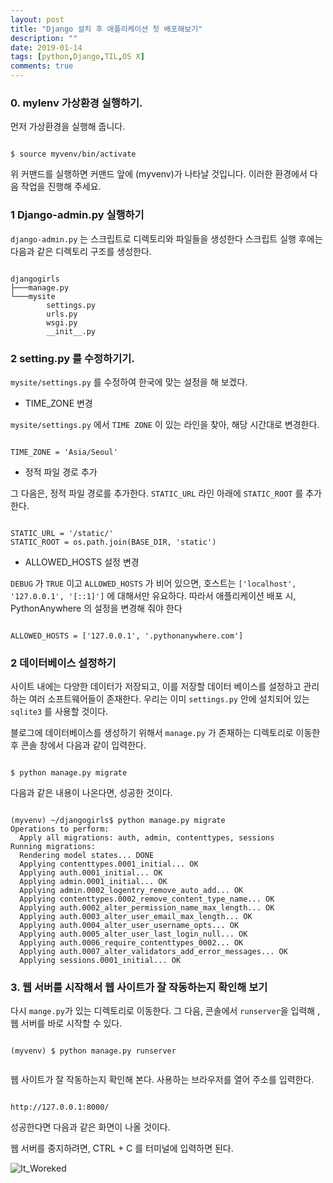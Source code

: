 ```yaml
---
layout: post
title: "Django 설치 후 애플리케이션 첫 배포해보기"
description: ""
date: 2019-01-14
tags: [python,Django,TIL,OS X]
comments: true
---
```


### 0. mylenv 가상환경 실행하기.

먼저 가상환경을 실행해 줍니다.

```command-line

$ source myvenv/bin/activate

```
위 커맨드를 실행하면 커맨드 앞에 (myvenv)가 나타날 것입니다. 이러한 환경에서 다음 작업을 진행해 주세요.

### 1  Django-admin.py 실행하기

`django-admin.py` 는 스크립트로 디렉토리와 파일들을 생성한다 스크립트 실행 후에는 다음과 같은 디렉토리 구조를 생성한다.

 ``` command-line

 djangogirls
 ├───manage.py
 └───mysite
         settings.py
         urls.py
         wsgi.py
         __init__.py

 ```

### 2 setting.py 를 수정하기기.

`mysite/settings.py` 를 수정하여 한국에 맞는 설정을 해 보겠다.

* TIME_ZONE 변경

`mysite/settings.py` 에서 `TIME ZONE` 이 있는 라인을 찾아, 해당 시간대로 변경한다.

```python3

TIME_ZONE = 'Asia/Seoul'

```
* 정적 파일 경로 추가

그 다음은, 정적 파일 경로를 추가한다. `STATIC_URL` 라인 아래에 `STATIC_ROOT` 를 추가한다.

```Python3

STATIC_URL = '/static/'
STATIC_ROOT = os.path.join(BASE_DIR, 'static')

```

* ALLOWED_HOSTS 설정 변경

`DEBUG` 가 `TRUE` 이고 `ALLOWED_HOSTS` 가 비어 있으면, 호스트는 `['localhost', '127.0.0.1', '[::1]']` 에 대해서만 유요하다. 따라서 애플리케이션 배포 시, PythonAnywhere 의 설정을 변경해 줘야 한다

```command-line

ALLOWED_HOSTS = ['127.0.0.1', '.pythonanywhere.com']

```

### 2 데이터베이스 설정하기

사이트 내에는 다양한 데이터가 저장되고, 이를 저장할 데이터 베이스를 설정하고 관리하는 여러 소프트웨어들이 존재한다. 우리는 이미 `settings.py` 안에 설치되어 있는 `sqlite3` 를 사용할 것이다.

블로그에 데이터베이스를 생성하기 위해서 `manage.py` 가 존재하는 디렉토리로 이동한 후 콘솔 창에서 다음과 같이 입력한다.

```command-line

$ python manage.py migrate

```

다음과 같은 내용이 나온다면, 성공한 것이다.

```command-line

(myvenv) ~/djangogirls$ python manage.py migrate
Operations to perform:
  Apply all migrations: auth, admin, contenttypes, sessions
Running migrations:
  Rendering model states... DONE
  Applying contenttypes.0001_initial... OK
  Applying auth.0001_initial... OK
  Applying admin.0001_initial... OK
  Applying admin.0002_logentry_remove_auto_add... OK
  Applying contenttypes.0002_remove_content_type_name... OK
  Applying auth.0002_alter_permission_name_max_length... OK
  Applying auth.0003_alter_user_email_max_length... OK
  Applying auth.0004_alter_user_username_opts... OK
  Applying auth.0005_alter_user_last_login_null... OK
  Applying auth.0006_require_contenttypes_0002... OK
  Applying auth.0007_alter_validators_add_error_messages... OK
  Applying sessions.0001_initial... OK

```

### 3. 웹 서버를 시작해서 웹 사이트가 잘 작동하는지 확인해 보기

다시 `mange.py`가 있는 디렉토리로 이동한다. 그 다음, 콘솔에서 `runserver`을 입력해 , 웹 서버를 바로 시작할 수 있다.

```command-line

(myvenv) $ python manage.py runserver


```

웹 사이트가 잘 작동하는지 확인해 본다. 사용하는 브라우저를 열어 주소를 입력한다.

```browser

http://127.0.0.1:8000/

```
성공한다면 다음과 같은 화면이 나올 것이다.

웹 서버를 중지하려면, CTRL + C 를 터미널에 입력하면 된다.

![It_Woreked](https://tutorial.djangogirls.org/ko/django_start_project/images/it_worked2.png)
